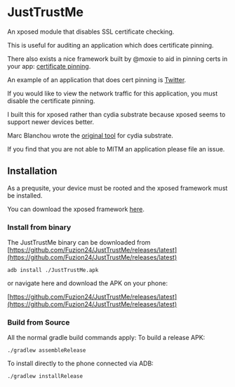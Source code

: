 JustTrustMe
===========

An xposed module that disables SSL certificate checking.

This is useful for auditing an application which does certificate pinning.

There also exists a nice framework built by @moxie to aid in pinning certs in your app: [certificate pinning](https://github.com/moxie0/AndroidPinning). 

An example of an application that does cert pinning is [Twitter](https://play.google.com/store/apps/details?id=com.twitter.android).  

If you would like to view the network traffic for this application, you must disable the certificate pinning.

I built this for xposed rather than cydia substrate because xposed seems to support newer devices better.

Marc Blanchou wrote the [original tool](https://github.com/iSECPartners/Android-SSL-TrustKiller) for cydia substrate.  

If you find that you are not able to MITM an application please file an issue.

## Installation

As a prequsite, your device must be rooted and the xposed framework must be installed.

You can download the xposed framework [here](https://github.com/mywalkb/LSPosed_mod).

### Install from binary

The JustTrustMe binary can be downloaded from [https://github.com/Fuzion24/JustTrustMe/releases/latest](https://github.com/Fuzion24/JustTrustMe/releases/latest)

```
adb install ./JustTrustMe.apk
```

or navigate here and download the APK on your phone:

[https://github.com/Fuzion24/JustTrustMe/releases/latest](https://github.com/Fuzion24/JustTrustMe/releases/latest)


### Build from Source
All the normal gradle build commands apply:
To build a release APK:
```
./gradlew assembleRelease
```
To install directly to the phone connected via ADB:
```
./gradlew installRelease
```



